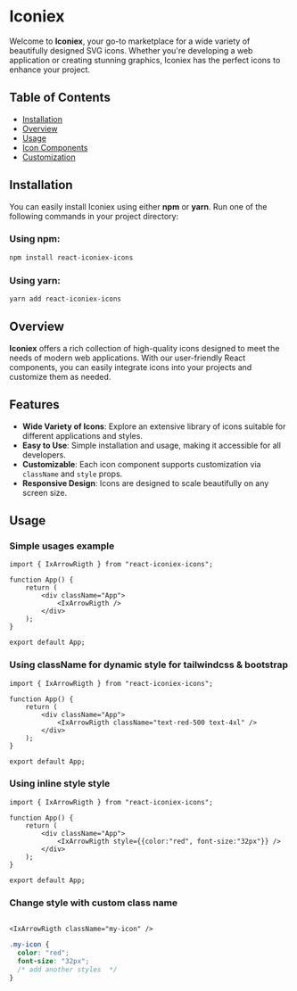 # Iconiex

Welcome to **Iconiex**, your go-to marketplace for a wide variety of beautifully designed SVG icons. Whether you're developing a web application or creating stunning graphics, Iconiex has the perfect icons to enhance your project.

## Table of Contents

- [Installation](#installation)
- [Overview](#overview)
- [Usage](#usage)
- [Icon Components](#icon-components)
- [Customization](#customization)

## Installation

You can easily install Iconiex using either **npm** or **yarn**. Run one of the following commands in your project directory:

### Using npm:

```bash
npm install react-iconiex-icons
```

### Using yarn:

```bash
yarn add react-iconiex-icons
```

## Overview

**Iconiex** offers a rich collection of high-quality icons designed to meet the needs of modern web applications. With our user-friendly React components, you can easily integrate icons into your projects and customize them as needed.

## Features

- **Wide Variety of Icons**: Explore an extensive library of icons suitable for different applications and styles.
- **Easy to Use**: Simple installation and usage, making it accessible for all developers.
- **Customizable**: Each icon component supports customization via `className` and `style` props.
- **Responsive Design**: Icons are designed to scale beautifully on any screen size.

## Usage

### Simple usages example

```react
import { IxArrowRigth } from "react-iconiex-icons";

function App() {
	return (
		<div className="App">
			<IxArrowRigth />
		</div>
	);
}

export default App;
```

### Using className for dynamic style for tailwindcss & bootstrap

```react
import { IxArrowRigth } from "react-iconiex-icons";

function App() {
	return (
		<div className="App">
			<IxArrowRigth className="text-red-500 text-4xl" />
		</div>
	);
}

export default App;
```

### Using inline style style

```react
import { IxArrowRigth } from "react-iconiex-icons";

function App() {
	return (
		<div className="App">
			<IxArrowRigth style={{color:"red", font-size:"32px"}} />
		</div>
	);
}

export default App;
```

### Change style with custom class name

```react

<IxArrowRigth className="my-icon" />

```

```css
.my-icon {
  color: "red";
  font-size: "32px";
  /* add another styles  */
}
```
